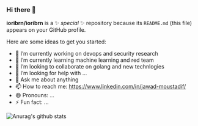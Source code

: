 ### Hi there 👋

**ioribrn/ioribrn** is a ✨ _special_ ✨ repository because its `README.md` (this file) appears on your GitHub profile.

Here are some ideas to get you started:

- 🔭 I’m currently working on devops and security research 
- 🌱 I’m currently learning machine learning and red team 
- 👯 I’m looking to collaborate on golang and new technlogies 
- 🤔 I’m looking for help with ...
- 💬 Ask me about anything 
- 📫 How to reach me: https://www.linkedin.com/in/jawad-moustadif/
- 😄 Pronouns: ...
- ⚡ Fun fact: ...

![Anurag's github stats](https://github-readme-stats.vercel.app/api?username=anuraghazra&show_icons=true&theme=radical)
